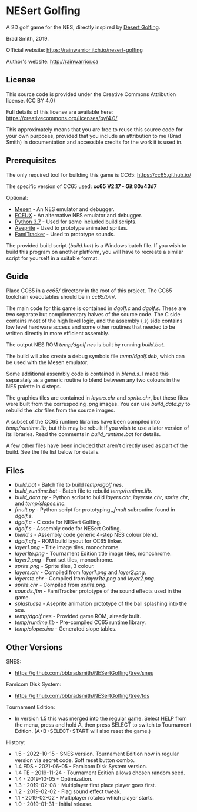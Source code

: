 # NESert Golfing

A 2D golf game for the NES, directly inspired by [Desert Golfing](https://captaingames.itch.io/desert-golfing).

Brad Smith, 2019.

Official website:
https://rainwarrior.itch.io/nesert-golfing

Author's website:
http://rainwarrior.ca

## License

This source code is provided under the Creative Commons Attribution license. (CC BY 4.0)

Full details of this license are available here:
https://creativecommons.org/licenses/by/4.0/

This approximately means that you are free to reuse this source code for your own purposes,
provided that you include an attribution to me (Brad Smith) in documentation and
accessible credits for the work it is used in.

## Prerequisites

The only required tool for building this game is CC65:
https://cc65.github.io/

The specific version of CC65 used:
**cc65 V2.17 - Git 80a43d7**

Optional:
- [Mesen](https://www.mesen.ca/) - An NES emulator and debugger.
- [FCEUX](http://www.fceux.com/) - An alternative NES emulator and debugger.
- [Python 3.7](https://www.python.org/) - Used for some included build scripts.
- [Aseprite](https://www.aseprite.org/) - Used to prototype animated sprites.
- [FamiTracker](http://famitracker.com/) - Used to prototype sounds.

The provided build script (*build.bat*) is a Windows batch file.
If you wish to build this program on another platform,
you will have to recreate a similar script for yourself in a suitable format.

## Guide

Place CC65 in a *cc65/* directory in the root of this project.
The CC65 toolchain executables should be in *cc65/bin/*.

The main code for this game is contained in *dgolf.c* and *dgolf.s*.
These are two separate but complementary halves of the source code.
The C side contains most of the high level logic,
and the assembly (*.s*) side contains low level hardware access
and some other routines that needed to be written
directly in more efficient assembly.

The output NES ROM *temp/dgolf.nes* is built by running *build.bat*.

The build will also create a debug symbols file *temp/dgolf.deb*,
which can be used with the Mesen emulator.

Some additional assembly code is contained in *blend.s*.
I made this separately as a generic routine to blend between any
two colours in the NES palette in 4 steps.

The graphics tiles are contained in *layers.chr* and *sprite.chr*,
but these files were built from the correspoding *.png* images.
You can use *build_data.py* to rebuild the *.chr* files from
the source images.

A subset of the CC65 runtime libraries have been compiled
into *temp/runtime.lib*, but this may be rebuilt if you wish
to use a later version of its libraries.
Read the comments in *build_runtime.bat* for details.

A few other files have been included that aren't directly
used as part of the build. See the file list below for details.

## Files

- *build.bat* - Batch file to build *temp/dgolf.nes*.
- *build_runtime.bat* - Batch file to rebuild *temp/runtime.lib*.
- *build_data.py* - Python script to build *layers.chr*, *layerste.chr*, *sprite.chr*, and *temp/slopes.inc*.
- *fmult.py* - Python script for prototyping *_fmult* subroutine found in *dgolf.s*.
- *dgolf.c* - C code for NESert Golfing.
- *dgolf.s* - Assembly code for NESert Golfing.
- *blend.s* - Assembly code generic 4-step NES colour blend.
- *dgolf.cfg* - ROM build layout for CC65 linker.
- *layer1.png* - Title image tiles, monochrome.
- *layer1te.png* - Tournament Edition title image tiles, monochrome.
- *layer2.png* - Font set tiles, monochrome.
- *sprite.png* - Sprite tiles, 3 colour.
- *layers.chr* - Compiled from *layer1.png* and *layer2.png*.
- *layerste.chr* - Compiled from *layer1te.png* and *layer2.png*.
- *sprite.chr* - Compiled from *sprite.png*.
- *sounds.ftm* - FamiTracker prototype of the sound effects used in the game.
- *splash.ase* - Aseprite animation prototype of the ball splashing into the sea.
- *temp/dgolf.nes* - Provided game ROM, already built.
- *temp/runtime.lib* - Pre-compiled CC65 runtime library.
- *temp/slopes.inc* - Generated slope tables.

## Other Versions

SNES:
- https://github.com/bbbradsmith/NESertGolfing/tree/snes

Famicom Disk System:
- https://github.com/bbbradsmith/NESertGolfing/tree/fds

Tournament Edition:
- In version 1.5 this was merged into the regular game. Select HELP from the menu, press and hold A, then press SELECT to switch to Tournament Edition. (A+B+SELECT+START will also reset the game.)

History:
- 1.5 - 2022-10-15 - SNES version. Tournament Edition now in regular version via secret code. Soft reset button combo.
- 1.4 FDS - 2021-06-05 - Famicom Disk System version.
- 1.4 TE - 2019-11-24 - Tournament Edition allows chosen random seed.
- 1.4 - 2019-10-05 - Optimization.
- 1.3 - 2019-02-08 - Multiplayer first place player goes first.
- 1.2 - 2019-02-02 - Flag sound effect tweak.
- 1.1 - 2019-02-02 - Multiplayer rotates which player starts.
- 1.0 - 2019-01-31 - Initial release.
